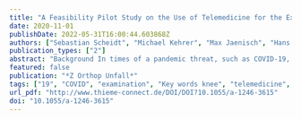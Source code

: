 ```yaml
---
title: "A Feasibility Pilot Study on the Use of Telemedicine for the Examination of the Knee Joint"
date: 2020-11-01
publishDate: 2022-05-31T16:00:44.603868Z
authors: ["Sebastian Scheidt", "Michael Kehrer", "Max Jaenisch", "Hans Goost", "Dieter Christian Wirtz", "Christof Burger", "Koroush Kabir", "Kristian Welle", "Matthias D. Wimmer"]
publication_types: ["2"]
abstract: "Background In times of a pandemic threat, such as COVID-19, and the need for reduced direct doctor-patient contact, internet-based telemedicine has attracted more and more attention as a surrogate service. Suspending the diagnosis and treatment of non-virus related diseases for longer periods of time is not a viable option since this would only exacerbate problems on the patient and national level. The need for alternative treatment modalities increased rather quickly. So far, telemedical applications have mainly focused on teleradiological diagnosis, follow-up and monitoring of psychiatric and internal diseases, as well as geriatric patient care. As far as these authors are aware, orthopaedic physical examination of the knee joint, including trauma work-up, has not been the subject of any studies to date. This feasibility study explores how video consultation can be designed and implemented in the context of history taking and physical examination in knee joint complaints.  Material and Method 21 patient actors (PA) with simulated complaints of the knee joint were examined individually for each diagnosis, first via video consultation and then directly by a specialist (SP). One PA group has a medical background, the other was made up of laypersons. The time was measured for both types of consultation. The physician documented the detected symptoms, the quality of implementation of the self-examination steps, and the derived diagnosis on an assessment form. After completion of both consultation sessions, the PAs were handed a questionnaire on the respective examination modality.  Results With the video consultation the examination lasted 8.63 (± 2.5) minutes on average and with the regular consultation in person 5.63 (± 1.7) minutes (p  Conclusion The video consultation for musculoskeletal complaints of the knee joint allows exploratory remote examination and helps to minimise the number of patients in hospitals and practices. It takes longer for the physician to perform and does not permit functional testing for ligament injuries of the knee joint. In its present form, telemedical examination is not able to fully replace personal consultation."
featured: false
publication: "*Z Orthop Unfall*"
tags: ["19", "COVID", "examination", "Key words knee", "telemedicine", "video consultation"]
url_pdf: "http://www.thieme-connect.de/DOI/DOI?10.1055/a-1246-3615"
doi: "10.1055/a-1246-3615"
---
```


